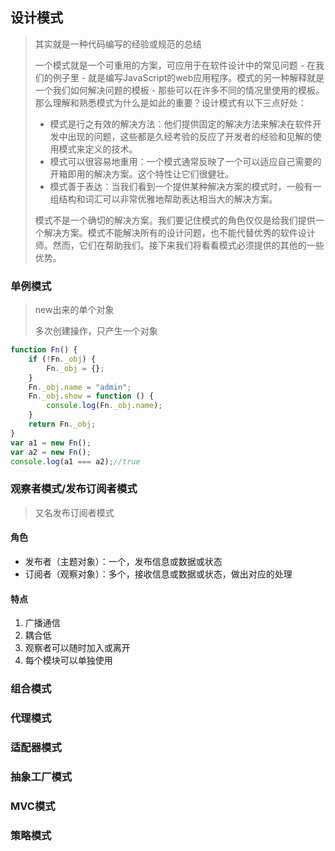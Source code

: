 ## 设计模式

> 其实就是一种代码编写的经验或规范的总结
>
> 一个模式就是一个可重用的方案，可应用于在软件设计中的常见问题 - 在我们的例子里 - 就是编写JavaScript的web应用程序。模式的另一种解释就是一个我们如何解决问题的模板 - 那些可以在许多不同的情况里使用的模板。 那么理解和熟悉模式为什么是如此的重要？设计模式有以下三点好处：
>
> - 模式是行之有效的解决方法：他们提供固定的解决方法来解决在软件开发中出现的问题，这些都是久经考验的反应了开发者的经验和见解的使用模式来定义的技术。
> - 模式可以很容易地重用：一个模式通常反映了一个可以适应自己需要的开箱即用的解决方案。这个特性让它们很健壮。
> - 模式善于表达：当我们看到一个提供某种解决方案的模式时，一般有一组结构和词汇可以非常优雅地帮助表达相当大的解决方案。
>
> 模式不是一个确切的解决方案。我们要记住模式的角色仅仅是给我们提供一个解决方案。模式不能解决所有的设计问题，也不能代替优秀的软件设计师。然而，它们在帮助我们。接下来我们将看看模式必须提供的其他的一些优势。

### 单例模式

> new出来的单个对象
>
> 多次创建操作，只产生一个对象

```js
function Fn() {
    if (!Fn._obj) {
        Fn._obj = {};
    }
    Fn._obj.name = "admin";
    Fn._obj.show = function () {
        console.log(Fn._obj.name);
    }
    return Fn._obj;
}
var a1 = new Fn();
var a2 = new Fn();
console.log(a1 === a2);//true
```

### 观察者模式/发布订阅者模式

> 又名发布订阅者模式

#### 角色

- 发布者（主题对象）：一个，发布信息或数据或状态
- 订阅者（观察对象）：多个，接收信息或数据或状态，做出对应的处理

#### 特点

1. 广播通信
2. 耦合低
3. 观察者可以随时加入或离开
4. 每个模块可以单独使用



### 组合模式



### 代理模式



### 适配器模式



### 抽象工厂模式



### MVC模式



### 策略模式

